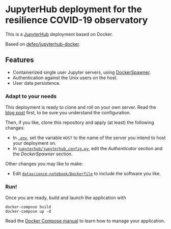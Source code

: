 # JupyterHub deployment for the resilience COVID-19 observatory

This is a [JupyterHub](https://jupyter.org/hub) deployment based on
Docker.

Based on [defeo/jupyterhub-docker](https://github.com/defeo/jupyterhub-docker).

## Features

- Containerized single user Jupyter servers, using
  [DockerSpawner](https://github.com/jupyterhub/dockerspawner).
- Authentication against the Unix users on the host.
- User data persistence.

### Adapt to your needs

This deployment is ready to clone and roll on your own server. Read
the [blog
post](https://opendreamkit.org/2018/10/17/jupyterhub-docker/) first,
to be sure you understand the configuration.

Then, if you like, clone this repository and apply (at least) the
following changes:

- In [`.env`](.env), set the variable `HOST` to the name of the server you
  intend to host your deployment on.
- In
  [`jupyterhub/jupyterhub_config.py`](jupyterhub/jupyterhub_config.py),
  edit the *Authenticator* section and the *DockerSpawner* section.

Other changes you may like to make:

- Edit [`datascience-notebook/Dockerfile`](jupyterlab/Dockerfile) to include the
  software you like.

### Run!

Once you are ready, build and launch the application with

```
docker-compose build
docker-compose up -d
```

Read the [Docker Compose manual](https://docs.docker.com/compose/) to
learn how to manage your application.
